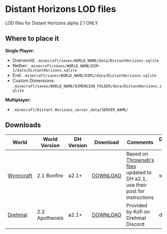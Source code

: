 # Distant Horizons LOD files
LOD files for Distant Horizons alpha 2.1 ONLY  

## Where to place it
**Single Player:** 
- Overworld: `.minecraft/saves/WORLD_NAME/data/DistantHorizons.sqlite` 
- Nether: `.minecraft/saves/WORLD_NAME/DIM-1/data/DistantHorizons.sqlite`
- End: `.minecraft/saves/WORLD_NAME/DIM1/data/DistantHorizons.sqlite`
- Custom Dimensions: `.minecraft/saves/WORLD_NAME/DIMENSION_FOLDER/data/DistantHorizons.sqlite`

**Multiplayer:**
- `.minecraft/Distant_Horizons_server_data/SERVER_NAME/`

## Downloads
| World | World Version | DH Version | Download | Comments | Download Version |
| --- | --- | ---| --- | --- | --- |
| [Wynncraft](https://wynncraft.com/) | 2.1 Bonfire | a2.1+ | [DOWNLOAD](../..//releases/tag/wynn1.2) | Based on [Throwneb's files](https://forums.wynncraft.com/threads/distant-horizons-v2-lod-files-for-wynncraft-map.315647/) updated to DH a2.1, use their post for instructions | wynn1.2
| [Drehmal](https://www.drehmal.net/) | 2.2 Apotheosis | a2.1+ | [DOWNLOAD](https://drive.usercontent.google.com/download?id=1Sb9k6IC0z-qu6gNy28mX8cEyvjd_ovQr&export=download&authuser=0) | Provided by Kofi on Drehmal Discord | dreh1.0
